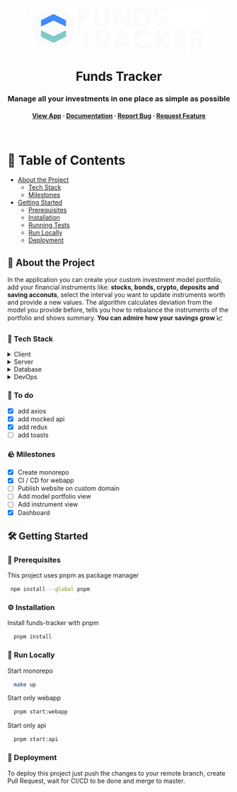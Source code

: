 <div align='center'>
    <img src="webapp/src/assets/logo/logo-name-vertical.svg" alt="logo" width="400" height="auto" />

  <h1>
    Funds Tracker
  </h1>

  <h3>
    Manage all your investments in one place as simple as possible
  </h3>

  <h4>
    <a href="https://funds-tracker.com">View App</a>
  <span> · </span>
    <a href="https://github.com/bartlomiej-kochanowicz/funds-tracker">Documentation</a>
  <span> · </span>
    <a href="https://github.com/bartlomiej-kochanowicz/funds-tracker/issues">Report Bug</a>
  <span> · </span>
    <a href="https://github.com/bartlomiej-kochanowicz/funds-tracker/issues">Request Feature</a>
  </h4>
</div>

<br />

# :notebook_with_decorative_cover: Table of Contents

- [About the Project](#💸-About-the-Project)
  - [Tech Stack](#🧨-Tech-Stack)
  - [Milestones](#🪨-Milestones)
- [Getting Started](#🛠-Getting-Started)
  - [Prerequisites](#🧰-Prerequisites)
  - [Installation](#⚙️-Installation)
  - [Running Tests](#test_tube-running-tests)
  - [Run Locally](#running-run-locally)
  - [Deployment](#triangular_flag_on_post-deployment)

## 💸 About the Project

<p>In the application you can create your custom investment model portfolio, add your financial instruments like: <strong>stocks, bonds, crypto, deposits and saving acconuts</strong>, select the interval you want to update instruments worth and provide a new values. The algorithm calculates
deviation from the model you provide before, tells you how to rebalance the instruments of the portfolio and shows summary. <strong>You can admire how your savings grow 📈</strong></p>

### 🧨 Tech Stack

<details>
  <summary>Client</summary>
  <ul>
    <li><a href="https://www.typescriptlang.org/">Typescript</a></li>
    <li><a href="https://reactjs.org/">React.js</a></li>
    <li><a href="https://styled-components.com/">Styled Components</a></li>
    <li><a href="https://www.i18next.com/">i18next</a></li>
    <li><a href="https://reactrouter.com/">React Router</a></li>
    <li><a href="https://www.react-laag.com/">React Laag</a></li>
    <li><a href="https://github.com/llorentegerman/simple-flexbox">Simple Flexbox</a></li>
  </ul>
</details>

<details>
  <summary>Server</summary>
  <ul>
    <li><a href="https://www.typescriptlang.org/">Typescript</a></li>
    <li><a href="https://nestjs.com/">Nest.js</a></li>
  </ul>
</details>

<details>
<summary>Database</summary>
  <ul>
    <li><a href="https://www.mongodb.com/">MongoDB</a></li>
  </ul>
</details>

<details>
<summary>DevOps</summary>
  <ul>
    <li><a href="https://www.docker.com/">Docker</a></li>
    <li><a href="https://aws.amazon.com/">AWS</a></li>
    <li><a href="https://github.com/features/actions">Github Actions</a></li>
  </ul>
</details>

### 🫡 To do

- [x] add axios
- [x] add mocked api
- [x] add redux
- [ ] add toasts

### 🪨 Milestones

- [x] Create monorepo
- [x] CI / CD for webapp
- [ ] Publish website on custom domain
- [ ] Add model portfolio view
- [ ] Add instrument view
- [x] Dashboard

## 🛠 Getting Started

### 🧰 Prerequisites

This project uses pnpm as package manager

```bash
 npm install --global pnpm
```

### ⚙️ Installation

Install funds-tracker with pnpm

```bash
  pnpm install
```

### :running: Run Locally

Start monorepo

```bash
  make up
```

Start only webapp

```bash
  pnpm start:webapp
```

Start only api

```bash
  pnpm start:api
```

### :triangular_flag_on_post: Deployment

To deploy this project just push the changes to your remote branch, create Pull Request, wait for CI/CD to be done and merge to master.
